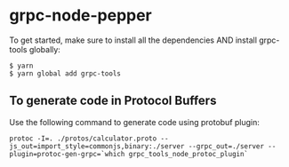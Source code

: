 # grpc-node-pepper

To get started, make sure to install all the dependencies AND install grpc-tools globally:
```
$ yarn
$ yarn global add grpc-tools
```

## To generate code in Protocol Buffers

Use the following command to generate code using protobuf plugin:
```
protoc -I=. ./protos/calculator.proto --js_out=import_style=commonjs,binary:./server --grpc_out=./server --plugin=protoc-gen-grpc=`which grpc_tools_node_protoc_plugin`
```
